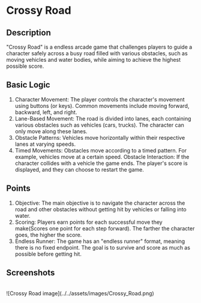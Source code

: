 # Crossy Road

##  Description
"Crossy Road" is a endless arcade game that challenges players to guide a character safely across a busy road filled with various obstacles, such as moving vehicles and water bodies, while aiming to achieve the highest possible score.

## Basic Logic
1. Character Movement: The player controls the character's movement using buttons (or keys). Common movements include moving forward, backward, left, and right.
2. Lane-Based Movement: The road is divided into lanes, each containing various obstacles such as vehicles (cars, trucks). The character can only move along these lanes.
3. Obstacle Patterns: Vehicles move horizontally within their respective lanes at varying speeds.
4. Timed Movements: Obstacles move according to a timed pattern. For example, vehicles move at a certain speed.
Obstacle Interaction: If the character collides with a vehicle the game ends. The player's score is displayed, and they can choose to restart the game.

## Points
1. Objective: The main objective is to navigate the character across the road and other obstacles without getting hit by vehicles or falling into water.
2. Scoring: Players earn points for each successful move they make(Scores one point for each step forward). The farther the character goes, the higher the score.
3. Endless Runner: The game has an "endless runner" format, meaning there is no fixed endpoint. The goal is to survive and score as much as possible before getting hit.

## Screenshots
<br>
![Crossy Road image](../../assets/images/Crossy_Road.png)
<br>